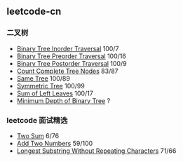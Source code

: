 ## leetcode-cn

### 二叉树
* [Binary Tree Inorder Traversal](Binary_Tree_Inorder_Traversal.go) 100/7
* [Binary Tree Preorder Traversal](Binary_Tree_Preorder_Traversal.go) 100/16
* [Binary Tree Postorder Traversal](Binary_Tree_Postorder_Traversal.go) 100/9
* [Count Complete Tree Nodes](Count_Complete_Tree_Nodes.go) 83/87
* [Same Tree](Same_Tree.go) 100/89
* [Symmetric Tree](Symmetric_Tree.go) 100/99
* [Sum of Left Leaves](Sum_of_Left_Leaves.go) 100/17
* [Minimum Depth of Binary Tree](Minimum_Depth_of_Binary_Tree.go) ?

### leetcode 面试精选
* [Two Sum](./Two_Sum.go) 6/76
* [Add Two Numbers](./Add_Two_Numbers.go) 59/100
* [Longest Substring Without Repeating Characters](Longest_Substring_Without_Repeating_Characters.go) 71/66